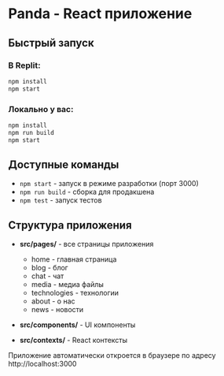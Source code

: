 # Panda - React приложение

## Быстрый запуск

### В Replit:
```bash
npm install
npm start
```

### Локально у вас:
```bash
npm install
npm run build
npm start
```

## Доступные команды

- `npm start` - запуск в режиме разработки (порт 3000)
- `npm run build` - сборка для продакшена
- `npm test` - запуск тестов

## Структура приложения

- **src/pages/** - все страницы приложения
  - home - главная страница
  - blog - блог
  - chat - чат
  - media - медиа файлы
  - technologies - технологии
  - about - о нас
  - news - новости

- **src/components/** - UI компоненты
- **src/contexts/** - React контексты

Приложение автоматически откроется в браузере по адресу http://localhost:3000